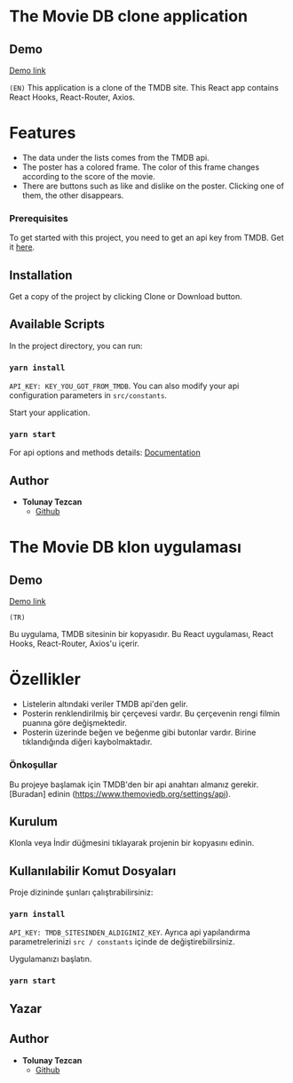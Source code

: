 # The Movie DB clone application

## Demo

[Demo link](https://tolunaytezcan.github.io/tmdb-app/)

`(EN)`
This application is a clone of the TMDB site.
This React app contains React Hooks, React-Router, Axios.

# Features

- The data under the lists comes from the TMDB api.
- The poster has a colored frame. The color of this frame changes according to the score of the movie.
- There are buttons such as like and dislike on the poster. Clicking one of them, the other disappears.

### Prerequisites

To get started with this project, you need to get an api key from TMDB. Get it [here](https://www.themoviedb.org/settings/api).

## Installation

Get a copy of the project by clicking Clone or Download button.

## Available Scripts

In the project directory, you can run:

### `yarn install`

`API_KEY: KEY_YOU_GOT_FROM_TMDB`. You can also modify your api configuration parameters in `src/constants`.

Start your application.

### `yarn start`

For api options and methods details:
[Documentation](https://developers.themoviedb.org/3/getting-started/introduction)

## Author

- **Tolunay Tezcan**
  - [Github](https://github.com/tolunaytezcan)

# The Movie DB klon uygulaması

## Demo

[Demo link](https://tolunaytezcan.github.io/tmdb-app/)

`(TR)`

Bu uygulama, TMDB sitesinin bir kopyasıdır.
Bu React uygulaması, React Hooks, React-Router, Axios'u içerir.

# Özellikler

- Listelerin altındaki veriler TMDB api'den gelir.
- Posterin renklendirilmiş bir çerçevesi vardır. Bu çerçevenin rengi filmin puanına göre değişmektedir.
- Posterin üzerinde beğen ve beğenme gibi butonlar vardır. Birine tıklandığında diğeri kaybolmaktadır.

### Önkoşullar

Bu projeye başlamak için TMDB'den bir api anahtarı almanız gerekir. [Buradan] edinin (https://www.themoviedb.org/settings/api).

## Kurulum

Klonla veya İndir düğmesini tıklayarak projenin bir kopyasını edinin.

## Kullanılabilir Komut Dosyaları

Proje dizininde şunları çalıştırabilirsiniz:

### `yarn install`

`API_KEY: TMDB_SITESINDEN_ALDIGINIZ_KEY`. Ayrıca api yapılandırma parametrelerinizi `src / constants` içinde de değiştirebilirsiniz.

Uygulamanızı başlatın.

### `yarn start`

## Yazar

## Author

- **Tolunay Tezcan**
  - [Github](https://github.com/tolunaytezcan)
